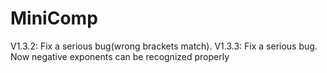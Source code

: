 # MiniComp
V1.3.2: Fix a serious bug(wrong brackets match).
V1.3.3: Fix a serious bug. Now negative exponents can be recognized properly
